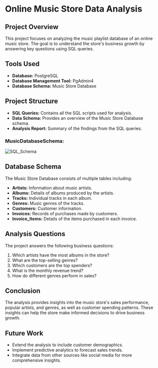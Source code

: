 
# Online Music Store Data Analysis

## Project Overview

This project focuses on analyzing the music playlist database of an online music store. The goal is to understand the store's business growth by answering key questions using SQL queries.

## Tools Used

- **Database:** PostgreSQL
- **Database Management Tool:** PgAdmin4
- **Database Schema:** Music Store Database

## Project Structure

- **SQL Queries:** Contains all the SQL scripts used for analysis.
- **Data Schema:** Provides an overview of the Music Store Database schema.
- **Analysis Report:** Summary of the findings from the SQL queries.

### MusicDatabaseSchema:


![SQL_Schema](https://github.com/user-attachments/assets/b71866b9-0a0c-4ac5-8635-3aac52f7e054)

## Database Schema

The Music Store Database consists of multiple tables including:
- **Artists:** Information about music artists.
- **Albums:** Details of albums produced by the artists.
- **Tracks:** Individual tracks in each album.
- **Genres:** Music genres of the tracks.
- **Customers:** Customer information.
- **Invoices:** Records of purchases made by customers.
- **Invoice_Items:** Details of the items purchased in each invoice.

## Analysis Questions

The project answers the following business questions:
1. Which artists have the most albums in the store?
2. What are the top-selling genres?
3. Which customers are the top spenders?
4. What is the monthly revenue trend?
5. How do different genres perform in sales?


## Conclusion

The analysis provides insights into the music store's sales performance, popular artists, and genres, as well as customer spending patterns. These insights can help the store make informed decisions to drive business growth.

## Future Work

- Extend the analysis to include customer demographics.
- Implement predictive analytics to forecast sales trends.
- Integrate data from other sources like social media for more comprehensive insights.

